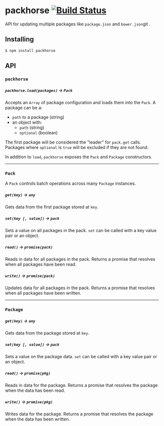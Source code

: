 # packhorse [![Build Status](https://travis-ci.org/bendrucker/packhorse.svg?branch=master)](https://travis-ci.org/bendrucker/packhorse)

API for updating multiple packages like `package.json` and `bower.json`git .

## Installing

```bash
$ npm install packhorse
```

## API

### `packhorse`

##### `packhorse.load(packages)` -> `Pack`

Accepts an `Array` of package configuration and loads them into the `Pack`. A package can be a:

* `path` to a package (string)
* an object with:
  * `path` (string)
  * `optional` (boolean)

The first package will be considered the "leader" for `pack.get` calls. Packages where `optional` is `true` will be excluded if they are not found.

In addition to `load`, `packhorse` exposes the `Pack` and `Package` constructors.

<hr>

### `Pack`

A `Pack` controls batch operations across many `Package` instances.

##### `get(key)` -> `any`

Gets data from the first package stored at `key`. 

##### `set(key [, value])` -> `pack`

Sets a value on all packages in the pack. `set` can be called with a key value pair or an object.

##### `read()` -> `promise(pack)`

Reads in data for all packages in the pack. Returns a promise that resolves when all packages have been read.

##### `write()` -> `promise(pack)`

Updates data for all packages in the pack. Returns a promise that resolves when all packages have been written.

<hr>

### `Package`

##### `get(key)` -> `any`

Gets data from the package stored at `key`. 

##### `set(key [, value])` -> `pack`

Sets a value on the package data. `set` can be called with a key value pair or an object.

##### `read()` -> `promise(pkg)`

Reads in data for the package. Returns a promise that resolves the package when the data has been read.

##### `write()` -> `promise(pkg)`

Writes data for the package. Returns a promise that resolves the package when the data has been written.

